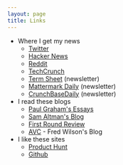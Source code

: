 ```yaml
---
layout: page
title: Links
---
```

- Where I get my news
  - [Twitter](http://twitter.com)
  - [Hacker News](https://news.ycombinator.com)
  - [Reddit](http://reddit.com)
  - [TechCrunch](http://techcrunch.com/)
  - [Term Sheet](http://fortune.com/tag/term-sheet/) (newsletter)
  - [Mattermark Daily](https://mattermark.com/category/mattermark-daily/) (newsletter)
  - [CrunchBaseDaily](http://static.crunchbase.com/daily/content_twitter.html) (newsletter)
- I read these blogs
  - [Paul Graham's Essays](http://paulgraham.com/articles.html)
  - [Sam Altman's Blog](http://blog.samaltman.com/)
  - [First Round Review](http://firstround.com/review/)
  - [AVC](http://avc.com/) - Fred Wilson's Blog
- I like these sites
  - [Product Hunt](www.producthunt.com)
  - [Github](https://github.com/)
